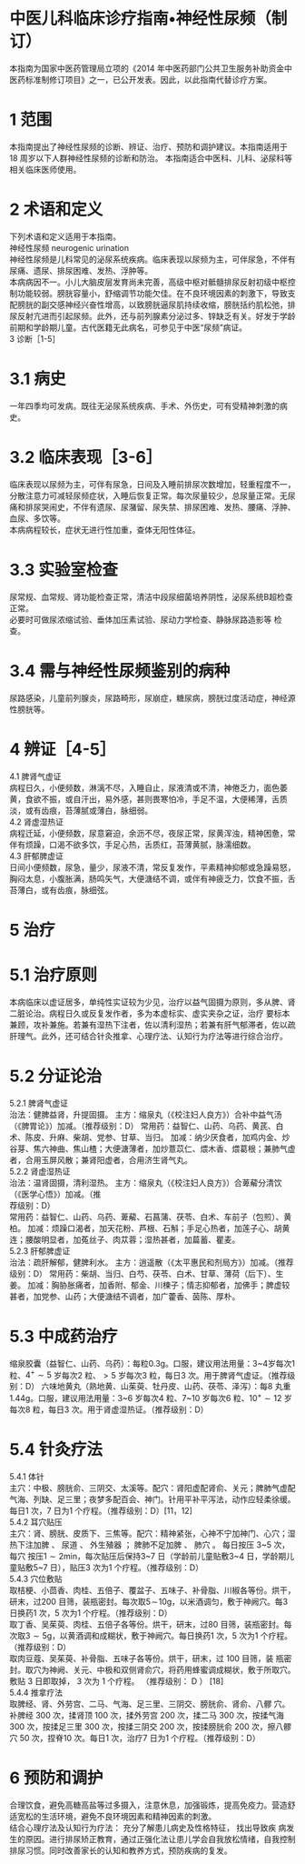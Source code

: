 # 中医儿科临床诊疗指南•神经性尿频（制订）  
本指南为国家中医药管理局立项的《2014 年中医药部门公共卫生服务补助资金中医药标准制修订项目》之一，已公开发表。因此，以此指南代替诊疗方案。  
# 1  范围  
本指南提出了神经性尿频的诊断、辨证、治疗、预防和调护建议。本指南适用于18 周岁以下人群神经性尿频的诊断和防治。 本指南适合中医科、儿科、泌尿科等相关临床医师使用。  
# 2  术语和定义  
下列术语和定义适用于本指南。  
神经性尿频 neurogenic urination  
神经性尿频是儿科常见的泌尿系统疾病。临床表现以尿频为主，可伴尿急，不伴有尿痛、遗尿、排尿困难、发热、浮肿等。  
本病病因不一。小儿大脑皮层发育尚未完善，高级中枢对骶髓排尿反射初级中枢控制功能较弱。膀胱容量小，舒缩调节功能欠佳。在不良环境因素的刺激下，导致支配膀胱的副交感神经兴奋性增高，以致膀胱逼尿肌持续收缩，膀胱括约肌松弛，排尿反射亢进而引起尿频。此外，还与前列腺素分泌过多、锌缺乏有关。好发于学龄前期和学龄期儿童。古代医籍无此病名，可参见于中医“尿频”病证。  
3  诊断［1-5］  
# 3.1  病史  
一年四季均可发病。既往无泌尿系统疾病、手术、外伤史，可有受精神刺激的病史。  
# 3.2  临床表现［3-6］  
临床表现以尿频为主，可伴有尿急，日间及入睡前排尿次数增加，轻重程度不一，分散注意力可减轻尿频症状，入睡后恢复正常。每次尿量较少，总尿量正常。无尿痛和排尿哭闹史，不伴有遗尿、尿潴留、尿失禁、排尿困难、发热、腰痛、浮肿、血尿、多饮等。  
本病病程较长，症状无进行性加重，查体无阳性体征。  
# 3.3  实验室检查  
尿常规、血常规、肾功能检查正常，清洁中段尿细菌培养阴性，泌尿系统B超检查正常。  
必要时可做尿浓缩试验、垂体加压素试验、尿动力学检查、静脉尿路造影等 检查。  
# 3.4  需与神经性尿频鉴别的病种  
尿路感染，儿童前列腺炎，尿路畸形，尿崩症，糖尿病，膀胱过度活动症，神经源性膀胱等。  
# 4  辨证［4-5］  
4.1   脾肾气虚证  
病程日久，小便频数，淋漓不尽，入睡自止，尿液清或不清，神倦乏力，面色萎黄，食欲不振，或自汗出，易外感，甚则畏寒怕冷，手足不温，大便稀薄，舌质淡，或有齿痕，苔薄腻或薄白，脉细弱。  
4.2   肾虚湿热证  
病程迁延，小便频数，尿意窘迫，余沥不尽，夜尿正常，尿黄浑浊，精神困惫，常伴有烦躁，口渴不欲多饮，手足心热，舌质红，苔薄黄腻，脉濡细数。  
4.3   肝郁脾虚证  
日间小便频数，尿急，量少，尿液不清，常反复发作，平素精神抑郁或急躁易怒，胸闷太息，小腹胀满，肠鸣矢气，大便溏结不调，或伴有神疲乏力，饮食不振，舌苔薄白，或有齿痕，脉细弦。  
# 5  治疗  
# 5.1  治疗原则  
本病临床以虚证居多，单纯性实证较为少见，治疗以益气固摄为原则，多从脾、肾二脏论治。病程日久或反复发作者，多为本虚标实、虚实夹杂之证，治疗 要标本兼顾，攻补兼施。若兼有湿热下注者，佐以清利湿热；若兼有肝气郁滞者，佐以疏肝理气。此外，还可结合针灸推拿、心理疗法、认知行为疗法等进行综合治疗。  
# 5.2  分证论治  
5.2.1   脾肾气虚证  
治法：健脾益肾，升提固摄。 主方：缩泉丸（《校注妇人良方》）合补中益气汤（《脾胃论》）加减。（推荐级别：D） 常用药：益智仁、山药、乌药、黄芪、白术、陈皮、升麻、柴胡、党参、甘草、当归。 加减：纳少厌食者，加鸡内金、炒谷芽、焦六神曲、焦山楂；大便溏薄者，加炒薏苡仁、煨木香、煨葛根；兼肺气虚者，合用玉屏风散；兼肾阳虚者，合用济生肾气丸。  
5.2.2   肾虚湿热证  
治法：温肾固摄，清利湿热。 主方：缩泉丸（《校注妇人良方》）合萆薢分清饮（《医学心悟》）加减。（推  
荐级别：D）  
常用药：益智仁、山药、乌药、萆薢、石菖蒲、茯苓、白术、车前子（包煎）、黄柏。 加减：烦躁口渴者，加天花粉、芦根、石斛；手足心热者，加莲子心、胡黄连；腰酸明显者，加菟丝子、肉苁蓉；湿热甚者，加萹蓄、瞿麦。  
5.2.3   肝郁脾虚证  
治法：疏肝解郁，健脾利水。 主方：逍遥散（《太平惠民和剂局方》）加减。（推荐级别：D） 常用药：柴胡、当归、白芍、茯苓、白术、甘草、薄荷（后下）、生姜。 加减：胸胁胀痛者，加香附、郁金、川楝子；情志抑郁者，加佛手；脾虚较甚者，加党参、山药；大便溏结不调者，加广藿香、茵陈、厚朴。  
# 5.3  中成药治疗  
缩泉胶囊（益智仁、山药、乌药）：每粒$0.3\mathrm{g}$。口服，建议用法用量：3\~4岁每次1 粒、$4^{+}{\sim}5$ 岁每次2 粒、${>}5$ 岁每次3 粒，每日3 次。用于脾肾气虚证。（推荐级别：D） 六味地黄丸（熟地黄、山茱萸、牡丹皮、山药、茯苓、泽泻）：每8 丸重$1.44\mathrm{g}$。口服，建议用法用量：3\~6 岁每次4 粒、7\~10 岁每次6 粒、$10^{+}{\sim}12$ 岁每次8 粒，每日3 次。用于肾虚湿热证。（推荐级别：D）  
# 5.4  针灸疗法  
5.4.1   体针  
主穴：中极、膀胱俞、三阴交、太溪等。配穴：肾阳虚配肾俞、关元；脾肺气虚配气海、列缺、足三里；夜梦多配百会、神门。针用平补平泻法，动作应轻柔徐缓。每日1 次，7 日为1 个疗程。（推荐级别：D）[11，12]  
5.4.2   耳穴贴压  
主穴：肾、膀胱、皮质下、三焦等。配穴：精神紧张，心神不宁加神门、心穴；湿热下注加脾 、 尿道 、 外生殖器 ； 脾肺不足加脾 、 肺穴 。 每日按压 3\~5  次，每穴 按压$1{\sim}2\mathrm{min}$，每次贴压后保持3\~7 日（学龄前儿童贴敷3\~4 日，学龄期儿童贴敷5\~7 日），贴压3 次为1 个疗程。（推荐级别：D）  
5.4.3   穴位敷贴  
取桔梗、小茴香、肉桂、五倍子、覆盆子、五味子、补骨脂、川椒各等份。烘干，研末，过200 目筛，装瓶密封。每次取$5\!\sim\!10\mathrm{g}$，以米酒调匀，敷于神阙穴。每3日换药1 次，5 次为1 个疗程。（推荐级别：D）  
取丁香、吴茱萸、肉桂、五倍子各等份。烘干，研末，过80 目筛，装瓶密封。每次取$\mathrm{3{\sim}5g}$，以黄酒调和成糊状，敷于神阙穴。每日换药1 次，5 次为1 个疗程。  
（推荐级别：D）  
取肉豆蔻、吴茱萸、补骨脂、五味子各等份。烘干，研末，过 100  目筛，装 瓶密封。取穴为神阙、关元、中极和双侧肾俞穴，将药用蜂蜜调成糊状，敷于所取穴。敷贴 3  日即取掉， 3  次为 1  个疗程。 （推荐级别： D ） [18]  
5.4.4 推拿疗法  
取脾经、肾、外劳宫、二马、气海、足三里、三阴交、膀胱俞、肾俞、八髎 穴。补脾经 300  次，揉肾顶 100  次，揉外劳宫 200  次，揉二马 300  次，按揉气海 300  次，按揉足三里 300  次，按揉三阴交 200  次，按揉膀胱俞 200  次，擦八髎穴 50 次，捏脊10 次。每日1 次，治疗7 日为1 个疗程。（推荐级别：D）  
# 6  预防和调护  
合理饮食，避免高糖高盐等过多摄入，注意休息，加强锻炼，提高免疫力。营造舒适宽松的生活环境，避免不良环境因素和精神因素的刺激。  
结合心理疗法及认知行为疗法： 充分了解患儿病史及性格特征， 找出导致疾 病发生的原因。进行排尿矫正教育，通过正强化法让患儿学会自我放松情绪，自我控制排尿习惯。同时改善家长的认知和教养方式，预防疾病的复发。  
